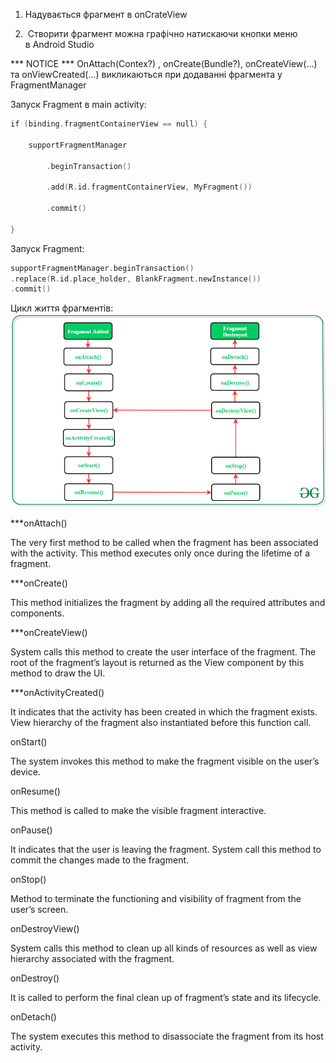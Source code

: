 1.  Надувається фрагмент в onCrateView 
    
2.   Створити фрагмент можна графічно натискаючи кнопки меню в Android Studio

*** NOTICE *** 
OnAttach(Contex?) , onCreate(Bundle?), onCreateView(...) та onViewCreated(...) викликаються при додаванні фрагмента у FragmentManager

Запуск Fragment в main activity: 

```kotlin
if (binding.fragmentContainerView == null) { 

    supportFragmentManager 

        .beginTransaction() 

        .add(R.id.fragmentContainerView, MyFragment()) 

        .commit() 

}
```

Запуск Fragment: 
```kotlin
supportFragmentManager.beginTransaction() 
.replace(R.id.place_holder, BlankFragment.newInstance()) 
.commit()
```

Цикл життя фрагментів:
![alt text](pictures/006-1.png)

***onAttach() 

The very first method to be called when the fragment has been associated with the activity. This method executes only once during the lifetime of a fragment.   

***onCreate() 

This method initializes the fragment by adding all the required attributes and components. 

***onCreateView() 

System calls this method to create the user interface of the fragment. The root of the fragment’s layout is returned as the View component by this method to draw the UI. 

***onActivityCreated() 

It indicates that the activity has been created in which the fragment exists. View hierarchy of the fragment also instantiated before this function call.  

onStart() 

The system invokes this method to make the fragment visible on the user’s device. 

onResume() 

This method is called to make the visible fragment interactive. 

onPause() 

It indicates that the user is leaving the fragment. System call this method to commit the changes made to the fragment.  

onStop() 

Method to terminate the functioning and visibility of fragment from the user’s screen.  

onDestroyView() 

System calls this method to clean up all kinds of resources as well as view hierarchy associated with the fragment. 

onDestroy() 

It is called to perform the final clean up of fragment’s state and its lifecycle. 

onDetach() 

The system executes this method to disassociate the fragment from its host activity.

